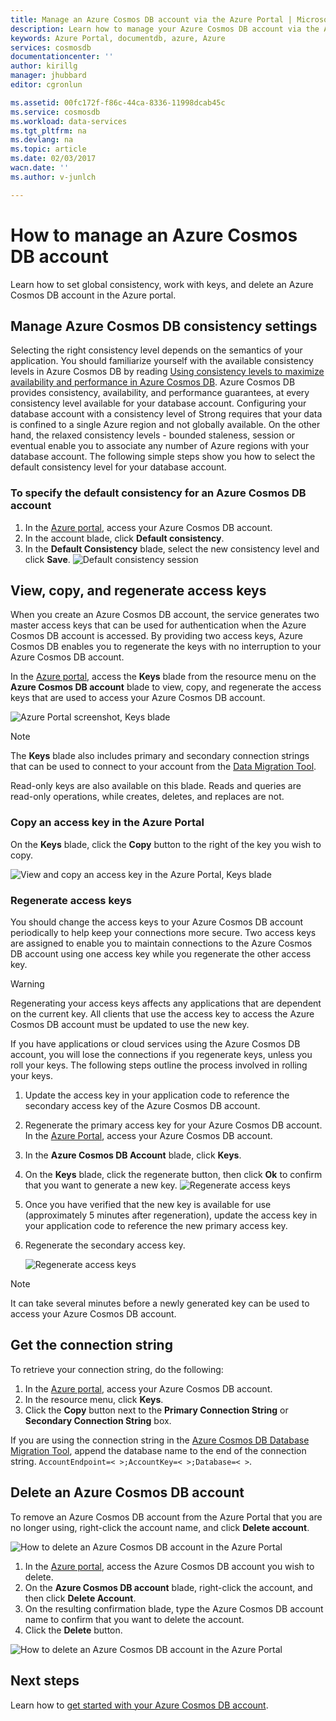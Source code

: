 ```yaml
---
title: Manage an Azure Cosmos DB account via the Azure Portal | Microsoft Docs
description: Learn how to manage your Azure Cosmos DB account via the Azure Portal. Find a guide on using the Azure Portal to view, copy, delete and access accounts.
keywords: Azure Portal, documentdb, azure, Azure
services: cosmosdb
documentationcenter: ''
author: kirillg
manager: jhubbard
editor: cgronlun

ms.assetid: 00fc172f-f86c-44ca-8336-11998dcab45c
ms.service: cosmosdb
ms.workload: data-services
ms.tgt_pltfrm: na
ms.devlang: na
ms.topic: article
ms.date: 02/03/2017
wacn.date: ''
ms.author: v-junlch

---
```

# How to manage an Azure Cosmos DB account
Learn how to set global consistency, work with keys, and delete an Azure Cosmos DB account in the Azure portal.

## <a id="consistency"></a>Manage Azure Cosmos DB consistency settings
Selecting the right consistency level depends on the semantics of your application. You should familiarize yourself with the available consistency levels in Azure Cosmos DB by reading [Using consistency levels to maximize availability and performance in Azure Cosmos DB][consistency]. Azure Cosmos DB provides consistency, availability, and performance guarantees, at every consistency level available for your database account. Configuring your database account with a consistency level of Strong requires that your data is confined to a single Azure region and not globally available. On the other hand, the relaxed consistency levels - bounded staleness, session or eventual enable you to associate any number of Azure regions with your database account. The following simple steps show you how to select the default consistency level for your database account. 

### To specify the default consistency for an Azure Cosmos DB account
1. In the [Azure portal](https://portal.azure.cn/), access your Azure Cosmos DB account.
2. In the account blade, click **Default consistency**.
3. In the **Default Consistency** blade, select the new consistency level and click **Save**.
    ![Default consistency session][5]

## <a id="keys"></a>View, copy, and regenerate access keys
When you create an Azure Cosmos DB account, the service generates two master access keys that can be used for authentication when the Azure Cosmos DB account is accessed. By providing two access keys, Azure Cosmos DB enables you to regenerate the keys with no interruption to your Azure Cosmos DB account. 

In the [Azure portal](https://portal.azure.cn/), access the **Keys** blade from the resource menu on the **Azure Cosmos DB account** blade to view, copy, and regenerate the access keys that are used to access your Azure Cosmos DB account.

![Azure Portal screenshot, Keys blade](./media/documentdb-manage-account/keys.png)

> [!NOTE]
> The **Keys** blade also includes primary and secondary connection strings that can be used to connect to your account from the [Data Migration Tool](documentdb-import-data.md).
> 
> 

Read-only keys are also available on this blade. Reads and queries are read-only operations, while creates, deletes, and replaces are not.

### Copy an access key in the Azure Portal
On the **Keys** blade, click the **Copy** button to the right of the key you wish to copy.

![View and copy an access key in the Azure Portal, Keys blade](./media/documentdb-manage-account/copykeys.png)

### Regenerate access keys
You should change the access keys to your Azure Cosmos DB account periodically to help keep your connections more secure. Two access keys are assigned to enable you to maintain connections to the Azure Cosmos DB account using one access key while you regenerate the other access key.

> [!WARNING]
> Regenerating your access keys affects any applications that are dependent on the current key. All clients that use the access key to access the Azure Cosmos DB account must be updated to use the new key.
> 
> 

If you have applications or cloud services using the Azure Cosmos DB account, you will lose the connections if you regenerate keys, unless you roll your keys. The following steps outline the process involved in rolling your keys.

1. Update the access key in your application code to reference the secondary access key of the Azure Cosmos DB account.
2. Regenerate the primary access key for your Azure Cosmos DB account. In the [Azure Portal](https://portal.azure.cn/),
   access your Azure Cosmos DB account.
3. In the **Azure Cosmos DB Account** blade, click **Keys**.
4. On the **Keys** blade, click the regenerate button, then click **Ok** to confirm that you want to generate a new key.
    ![Regenerate access keys](./media/documentdb-manage-account/regenerate-keys.png)
5. Once you have verified that the new key is available for use (approximately 5 minutes after regeneration), update the access key in your application code to reference the new primary access key.
6. Regenerate the secondary access key.
   
    ![Regenerate access keys](./media/documentdb-manage-account/regenerate-secondary-key.png)

> [!NOTE]
> It can take several minutes before a newly generated key can be used to access your Azure Cosmos DB account.
> 
> 

## Get the  connection string
To retrieve your connection string, do the following: 

1. In the [Azure portal](https://portal.azure.cn), access your Azure Cosmos DB account.
2. In the resource menu, click **Keys**.
3. Click the **Copy** button next to the **Primary Connection String** or **Secondary Connection String** box. 

If you are using the connection string in the [Azure Cosmos DB Database Migration Tool](documentdb-import-data.md), append the database name to the end of the connection string. `AccountEndpoint=< >;AccountKey=< >;Database=< >`.

## <a id="delete"></a> Delete an Azure Cosmos DB account
To remove an Azure Cosmos DB account from the Azure Portal that you are no longer using, right-click the account name, and click **Delete account**.

![How to delete an Azure Cosmos DB account in the Azure Portal](./media/documentdb-manage-account/deleteaccount.png)

1. In the [Azure portal](https://portal.azure.cn/), access the Azure Cosmos DB account you wish to delete.
2. On the **Azure Cosmos DB account** blade, right-click the account, and then click **Delete Account**. 
3. On the resulting confirmation blade, type the Azure Cosmos DB account name to confirm that you want to delete the account.
4. Click the **Delete** button.

![How to delete an Azure Cosmos DB account in the Azure Portal](./media/documentdb-manage-account/delete-account-confirm.png)

## <a id="next"></a>Next steps
Learn how to [get started with your Azure Cosmos DB account](./documentdb-get-started-quickstart.md).

<!--Image references-->
[1]: ./media/documentdb-manage-account/documentdb_add_region-1.png
[2]: ./media/documentdb-manage-account/documentdb_add_region-2.png
[3]: ./media/documentdb-manage-account/documentdb_change_write_region-1.png
[4]: ./media/documentdb-manage-account/documentdb_change_write_region-2.png
[5]: ./media/documentdb-manage-account/documentdb_change_consistency-1.png
[6]: ./media/documentdb-manage-account/chooseandsaveconsistency.png

<!--Reference style links - using these makes the source content way more readable than using inline links-->
[consistency]: ./documentdb-consistency-levels.md
[offers]: https://www.azure.cn/pricing/details/documentdb/

